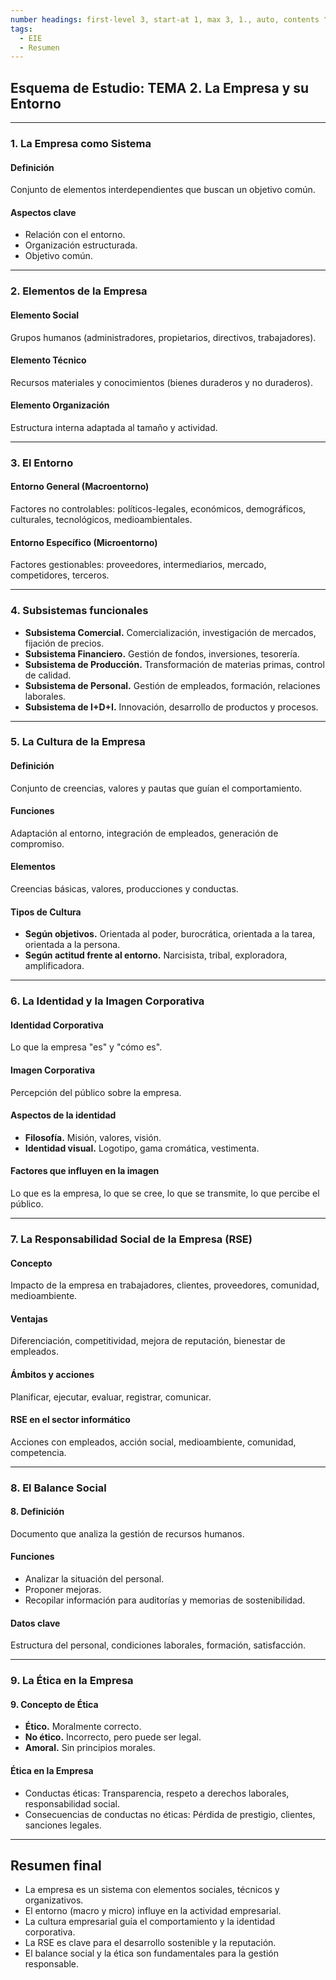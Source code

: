 ```yaml
---
number headings: first-level 3, start-at 1, max 3, 1., auto, contents ^toc, skip ^skipped
tags:
  - EIE
  - Resumen
---
```

## Esquema de Estudio: TEMA 2. La Empresa y su Entorno

---
### 1. La Empresa como Sistema
#### Definición
Conjunto de elementos interdependientes que buscan un objetivo común.
#### Aspectos clave
- Relación con el entorno.
- Organización estructurada.
- Objetivo común.

---
### 2. Elementos de la Empresa
#### Elemento Social
Grupos humanos (administradores, propietarios, directivos, trabajadores).
#### Elemento Técnico
Recursos materiales y conocimientos (bienes duraderos y no duraderos).
#### Elemento Organización
Estructura interna adaptada al tamaño y actividad.

---
### 3. El Entorno
#### Entorno General (Macroentorno)
Factores no controlables: políticos-legales, económicos, demográficos, culturales, tecnológicos, medioambientales.
#### Entorno Específico (Microentorno)
Factores gestionables: proveedores, intermediarios, mercado, competidores, terceros.

---
### 4. Subsistemas funcionales
- **Subsistema Comercial.** Comercialización, investigación de mercados, fijación de precios.
- **Subsistema Financiero.** Gestión de fondos, inversiones, tesorería.
- **Subsistema de Producción.** Transformación de materias primas, control de calidad.
- **Subsistema de Personal.** Gestión de empleados, formación, relaciones laborales.
- **Subsistema de I+D+I.** Innovación, desarrollo de productos y procesos.

---
### 5. La Cultura de la Empresa
#### Definición
Conjunto de creencias, valores y pautas que guían el comportamiento.
#### Funciones
Adaptación al entorno, integración de empleados, generación de compromiso.
#### Elementos
Creencias básicas, valores, producciones y conductas.
#### Tipos de Cultura
- **Según objetivos.** Orientada al poder, burocrática, orientada a la tarea, orientada a la persona.
- **Según actitud frente al entorno.** Narcisista, tribal, exploradora, amplificadora.

---
### 6. La Identidad y la Imagen Corporativa
#### Identidad Corporativa
Lo que la empresa "es" y "cómo es".
#### Imagen Corporativa
Percepción del público sobre la empresa.
#### Aspectos de la identidad
  - **Filosofía.** Misión, valores, visión.
  - **Identidad visual.** Logotipo, gama cromática, vestimenta.
#### Factores que influyen en la imagen
Lo que es la empresa, lo que se cree, lo que se transmite, lo que percibe el público.

---
### 7. La Responsabilidad Social de la Empresa (RSE)
#### Concepto
Impacto de la empresa en trabajadores, clientes, proveedores, comunidad, medioambiente.
#### Ventajas
Diferenciación, competitividad, mejora de reputación, bienestar de empleados.
#### Ámbitos y acciones
Planificar, ejecutar, evaluar, registrar, comunicar.
#### RSE en el sector informático
Acciones con empleados, acción social, medioambiente, comunidad, competencia.

---
### 8. El Balance Social
#### 8. Definición
Documento que analiza la gestión de recursos humanos.
#### Funciones
- Analizar la situación del personal.
- Proponer mejoras.
- Recopilar información para auditorías y memorias de sostenibilidad.
#### Datos clave
Estructura del personal, condiciones laborales, formación, satisfacción.

---
### 9. La Ética en la Empresa
#### 9. Concepto de Ética
- **Ético.** Moralmente correcto.
- **No ético.** Incorrecto, pero puede ser legal.
- **Amoral.** Sin principios morales.
#### Ética en la Empresa
- Conductas éticas: Transparencia, respeto a derechos laborales, responsabilidad social.
- Consecuencias de conductas no éticas: Pérdida de prestigio, clientes, sanciones legales.

---
## Resumen final
- La empresa es un sistema con elementos sociales, técnicos y organizativos.
- El entorno (macro y micro) influye en la actividad empresarial.
- La cultura empresarial guía el comportamiento y la identidad corporativa.
- La RSE es clave para el desarrollo sostenible y la reputación.
- El balance social y la ética son fundamentales para la gestión responsable.